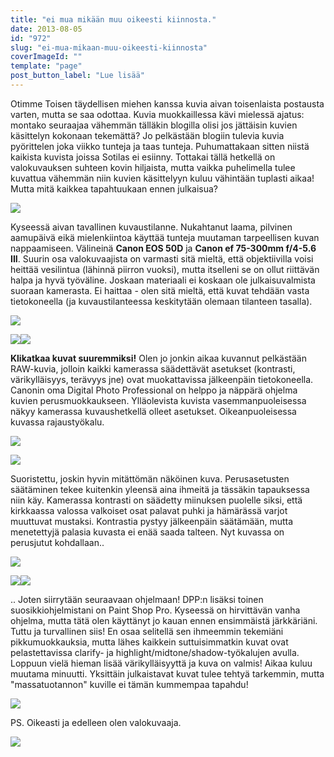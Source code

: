 ```yaml
---
title: "ei mua mikään muu oikeesti kiinnosta."
date: 2013-08-05
id: "972"
slug: "ei-mua-mikaan-muu-oikeesti-kiinnosta"
coverImageId: ""
template: "page"
post_button_label: "Lue lisää"
---
```


Otimme Toisen täydellisen miehen kanssa kuvia aivan toisenlaista postausta varten, mutta se saa odottaa. Kuvia muokkaillessa kävi mielessä ajatus: montako seuraajaa vähemmän tälläkin blogilla olisi jos jättäisin kuvien käsittelyn kokonaan tekemättä? Jo pelkästään blogiin tulevia kuvia pyörittelen joka viikko tunteja ja taas tunteja. Puhumattakaan sitten niistä kaikista kuvista joissa Sotilas ei esiinny. Tottakai tällä hetkellä on valokuvauksen suhteen kovin hiljaista, mutta vaikka puhelimella tulee kuvattua vähemmän niin kuvien käsittelyyn kuluu vähintään tuplasti aikaa! Mutta mitä kaikkea tapahtuukaan ennen julkaisua?

[![](/images/ennenjalkeen2.png)](http://3.bp.blogspot.com/-3c1YOxb-1x4/Uf-1qMtOcMI/AAAAAAAAGgo/Ek6aQcltJ4k/s1600/ennenjalkeen2.png)

Kyseessä aivan tavallinen kuvaustilanne. Nukahtanut laama, pilvinen aamupäivä eikä mielenkiintoa käyttää tunteja muutaman tarpeellisen kuvan nappaamiseen. Välineinä **Canon EOS 50D** ja **Canon ef 75-300mm f/4-5.6 III**. Suurin osa valokuvaajista on varmasti sitä mieltä, että objektiivilla voisi heittää vesilintua (lähinnä piirron vuoksi), mutta itselleni se on ollut riittävän halpa ja hyvä työväline. Joskaan materiaali ei koskaan ole julkaisuvalmista suoraan kamerasta. Ei haittaa - olen sitä mieltä, että kuvat tehdään vasta tietokoneella (ja kuvaustilanteessa keskitytään olemaan tilanteen tasalla).

[![](/images/dpp1.png)](http://2.bp.blogspot.com/-iq6j5r_gbGg/Uf-0hPeSMTI/AAAAAAAAGgM/ldVGmHF85Go/s1600/dpp1.png)

[![](/images/dpp2.png)](http://2.bp.blogspot.com/-kDel3Qxefro/Uf-0hzDQeJI/AAAAAAAAGgU/FVR6L__CyvU/s1600/dpp2.png)[![](/images/dpp3.png)](http://3.bp.blogspot.com/-F0S4IlwHDv8/Uf-zdf-bCUI/AAAAAAAAGfc/QUwThcdPS-E/s1600/dpp3.png)

**Klikatkaa kuvat suuremmiksi!** Olen jo jonkin aikaa kuvannut pelkästään RAW-kuvia, jolloin kaikki kamerassa säädettävät asetukset (kontrasti, värikylläisyys, terävyys jne) ovat muokattavissa jälkeenpäin tietokoneella. Canonin oma Digital Photo Professional on helppo ja näppärä ohjelma kuvien perusmuokkaukseen. Ylläolevista kuvista vasemmanpuoleisessa näkyy kamerassa kuvaushetkellä olleet asetukset. Oikeanpuoleisessa kuvassa rajaustyökalu.

[![](/images/IMG_1413b.JPG)](http://4.bp.blogspot.com/-SHRAIoRDwM4/Uf-zVV9wa0I/AAAAAAAAGe4/HV9Sy_YWAc0/s1600/IMG_1413b.JPG)

[![](/images/dpp4.png)](http://4.bp.blogspot.com/-QqI9J2RJAWM/Uf-1R__5OzI/AAAAAAAAGgc/wK0VAH2XRfo/s1600/dpp4.png)

Suoristettu, joskin hyvin mitättömän näköinen kuva. Perusasetusten säätäminen tekee kuitenkin yleensä aina ihmeitä ja tässäkin tapauksessa niin käy. Kamerassa kontrasti on säädetty miinuksen puolelle siksi, että kirkkaassa valossa valkoiset osat palavat puhki ja hämärässä varjot muuttuvat mustaksi. Kontrastia pystyy jälkeenpäin säätämään, mutta menetettyjä palasia kuvasta ei enää saada talteen. Nyt kuvassa on perusjutut kohdallaan..

[![](/images/IMG_1413.JPG)](http://1.bp.blogspot.com/-8jZgT5dDZ4c/Uf-zW7XvFRI/AAAAAAAAGfE/7eGUTtvffog/s1600/IMG_1413.JPG)

[![](/images/psp1.png)](http://3.bp.blogspot.com/-o7yLrLVH66A/Uf-zgFzSgOI/AAAAAAAAGfs/EEpQ4l6XAD4/s1600/psp1.png)[![](/images/psp2.png)](http://1.bp.blogspot.com/-Ov1-NIv4wxA/Uf-ziCleNKI/AAAAAAAAGf0/3bgenOhXOw4/s1600/psp2.png)

.. Joten siirrytään seuraavaan ohjelmaan! DPP:n lisäksi toinen suosikkiohjelmistani on Paint Shop Pro. Kyseessä on hirvittävän vanha ohjelma, mutta tätä olen käyttänyt jo kauan ennen ensimmäistä järkkäriäni. Tuttu ja turvallinen siis! En osaa selitellä sen ihmeemmin tekemiäni pikkumuokkauksia, mutta lähes kaikkein suttuisimmatkin kuvat ovat pelastettavissa clarify- ja highlight/midtone/shadow-työkalujen avulla. Loppuun vielä hieman lisää värikylläisyyttä ja kuva on valmis! Aikaa kuluu muutama minuutti. Yksittäin julkaistavat kuvat tulee tehtyä tarkemmin, mutta "massatuotannon" kuville ei tämän kummempaa tapahdu!

[![](/images/IMG_1413.png)](http://3.bp.blogspot.com/-6kmKtxWCfpw/Uf-zXktt5tI/AAAAAAAAGfM/ge2upSbEvlA/s1600/IMG_1413.png)

PS. Oikeasti ja edelleen olen valokuvaaja.

[![](/images/ak.png)](http://3.bp.blogspot.com/-GJX3zAyhJws/Uf_ea8AYBzI/AAAAAAAAGg4/htimvlDs7Lw/s1600/ak.png)
